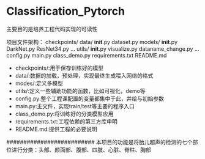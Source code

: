 # Classification_Pytorch

主要目的是培养工程代码实现的可读性

项目文件架构：
checkpoints/
data/
	__init__.py
	dataset.py
models/
	__init__.py
	DarkNet.py
	ResNet34.py
	...
utils/
	__init__.py
	visualize.py
	dataname_change.py
	...
config.py
main.py
class_demo.py
requirements.txt
README.md



- checkpoints/:用于保存训练好的模型
- data/:数据的加载，预处理，实现最终生成喂入网络的格式
- modes/:定义多模型
- utils/:定义一些辅助功能的函数，比如可视化，demo等
- config.py:整个工程课配置的变量都集中于此，并给与初始参数
- main.py:主文件，实现train/test等主要的程序入口
- class_demo.py:将训练好的分类模型应用
- requirements.txt:工程依赖的第三方库申明
- README.md:提供工程的必要说明


##########################
本项目的功能是将胎儿超声的检测的七个部位进行分类：头部、颜面部、腹部、四肢、心脏、脊柱、胸部

